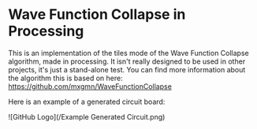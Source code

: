 # Wave Function Collapse in Processing

This is an implementation of the tiles mode of the Wave Function Collapse algorithm, made in processing. It isn't really designed to be used in other projects, it's just a stand-alone test. You can find more information about the algorithm this is based on here: https://github.com/mxgmn/WaveFunctionCollapse



Here is an example of a generated circuit board:

![GitHub Logo](/Example Generated Circuit.png)

